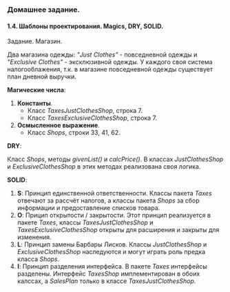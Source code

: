### Домашнее задание.

#### 1.4. Шаблоны проектирования. Magics, DRY, SOLID.

Задание. Магазин.

Два магазина одежды: *"Just Clothes"* - повседневной одежды и *"Exclusive Clothes"* - эксклюзивной одежды.
У каждого своя система налогооблажения, т.к. в магазине повседневной одежды существует план дневной выручки.

**Магические числа**:

1. **Константы**.
   - Класс *TaxesJustClothesShop*, строка 7.
   - Класс *TaxesExclusiveClothesShop*, строка 7.
2. **Осмысленное выражение**.
   - Класс *Shops*, строки 33, 41, 62.

**DRY**:

Класс *Shops*, методы *givenList()* и *calcPrice()*. В классах *JustClothesShop* и *ExclusiveClothesShop* в этих методах реализована своя логика.

**SOLID**:

1. **S**: Принцип единственной ответственности. 
    Классы пакета *Taxes* отвечают за рассчёт налогов, а классы пакета *Shops* за сбор информации и предоставление списков товара.
2. **О**: Прицип открытости / закрытости. 
    Этот принцип реализуется в пакете *Taxes*, классы *TaxesJustClothesShop* и *TaxesExclusiveClothesShop* открыты для расширения и закрыты для изменения.
3. **L**: Принцип замены Барбары Лисков. 
   Классы *JustClothesShop* и *ExclusiveClothesShop* наследуются и могут играть роль предка класса *Shops*.
4. **I**: Принцип разделения интерфейса. 
   В пакете *Taxes* интерфейсы разделены. Интерфейс *TaxesShop* имплементирован в обоих калссах, а *SalesPlan* только в классе *TaxesJustClothesShop*.